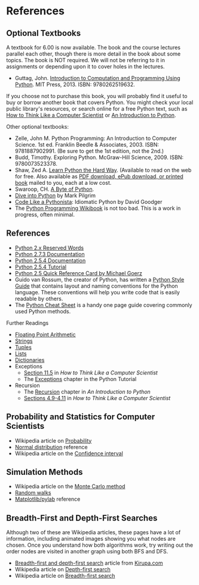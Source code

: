 # References

## Optional Textbooks

A textbook for 6.00 is now available. The book and the course lectures parallel each other, though there is more detail in the book about some topics. The book is NOT required. We will not be referring to it in assignments or depending upon it to cover holes in the lectures.

 - Guttag, John. [Introduction to Computation and Programming Using Python](http://mitpress.mit.edu/books/introduction-computation-and-programming-using-python). MIT Press, 2013. ISBN: 9780262519632.

If you choose not to purchase this book, you will probably find it useful to buy or borrow another book that covers Python. You might check your local public library's resources, or search online for a free Python text, such as [How to Think Like a Computer Scientist](http://www.greenteapress.com/thinkpython/html/index.html) or [An Introduction to Python](http://www.greenteapress.com/thinkpython/html/index.html).

Other optional textbooks:

- Zelle, John M. Python Programming: An Introduction to Computer Science. 1st ed. Franklin Beedle & Associates, 2003. ISBN: 9781887902991. (Be sure to get the 1st edition, not the 2nd.)
- Budd, Timothy. Exploring Python. McGraw-Hill Science, 2009. ISBN: 9780073523378.
- Shaw, Zed A. [Learn Python the Hard Way](http://learnpythonthehardway.org/book/). (Available to read on the web for free. Also available as [PDF download, ePub download, or printed book](http://learnpythonthehardway.org/) mailed to you, each at a low cost.
- Swaroop, CH. [A Byte of Python](http://www.ibiblio.org/swaroopch/byteofpython/read/).
- [Dive into Python](http://www.diveintopython.net/toc/index.html) by Mark Pilgrim
- [Code Like a Pythonista](http://python.net/~goodger/projects/pycon/2007/idiomatic/handout.html): Idiomatic Python by David Goodger
- The [Python Programming Wikibook](http://en.wikibooks.org/wiki/Python_Programming) is not too bad. This is a work in progress, often minimal.

## References
- [Python 2.x Reserved Words](http://docs.python.org/2/reference/lexical_analysis.html#keywords)
- [Python 2.7.3 Documentation](http://docs.python.org/release/2.7.3/)
- [Python 2.5.4 Documentation](http://docs.python.org/release/2.5.4)
- [Python 2.5.4 Tutorial](http://www.python.org/doc/2.5.4/tut/tut.html)
- [Python 2.5 Quick Reference Card by Michael Goerz](http://michaelgoerz.net/refcards/#python25)
- Guido van Rossum, the creator of Python, has written a [Python Style Guide](http://www.python.org/dev/peps/pep-0008/) that contains layout and naming conventions for the Python language. These conventions will help you write code that is easily readable by others.
- The [Python Cheat Sheet](http://www.addedbytes.com/cheat-sheets/python-cheat-sheet/) is a handy one page guide covering commonly used Python methods.

Further Readings

- [Floating Point Arithmetic](http://docs.python.org/2/tutorial/floatingpoint.html#tut-fp-issues)
- [Strings](http://docs.python.org/library/string.html)
- [Tuples](http://docs.python.org/tutorial/datastructures.html#tut-tuples)
- [Lists](http://docs.python.org/tutorial/datastructures.html#more-on-lists)
- [Dictionaries](http://docs.python.org/tutorial/datastructures.html#dictionaries)
- Exceptions
  - [Section 11.5](http://www.greenteapress.com/thinkpython/thinkCSpy/html/chap11.html) in *How to Think Like a Computer Scientist*
  - The [Exceptions](http://docs.python.org/release/2.5.4/tut/node10.html) chapter in the Python Tutorial
- Recursion
  - The [Recursion](http://beastie.cs.ua.edu/cs150/book/index_16.html) chapter in *An Introduction to Python*
  - [Sections 4.9-4.11](http://www.greenteapress.com/thinkpython/thinkCSpy/html/chap04.html) in *How to Think Like a Computer Scientist*

## Probability and Statistics for Computer Scientists

- Wikipedia article on [Probability](http://en.wikipedia.org/wiki/Probability)
- [Normal distribution](http://www-stat.stanford.edu/~naras/jsm/NormalDensity/NormalDensity.html) reference
- Wikipedia article on the [Confidence interval](http://en.wikipedia.org/wiki/Confidence_interval)

## Simulation Methods

- Wikipedia article on the [Monte Carlo method](http://en.wikipedia.org/wiki/Monte_Carlo_method)
- [Random walks](http://www.chem.uoa.gr/applets/AppletSailor/Appl_Sailor2.html)
- [Matplotlib/pylab](http://matplotlib.sourceforge.net/) reference

## Breadth-First and Depth-First Searches

Although two of these are Wikipedia articles, these pages have a lot of information, including animated images showing you what nodes are chosen. Once you understand how both algorithms work, try writing out the order nodes are visited in another graph using both BFS and DFS.

- [Breadth-first and depth-first search](http://www.kirupa.com/developer/actionscript/depth_breadth_search.htm) article from [Kirupa.com](http://www.kirupa.com/)
- Wikipedia article on [Depth-first search](http://en.wikipedia.org/wiki/Depth-first_search)
- Wikipedia article on [Breadth-first search](http://en.wikipedia.org/wiki/Breadth-first_search)
